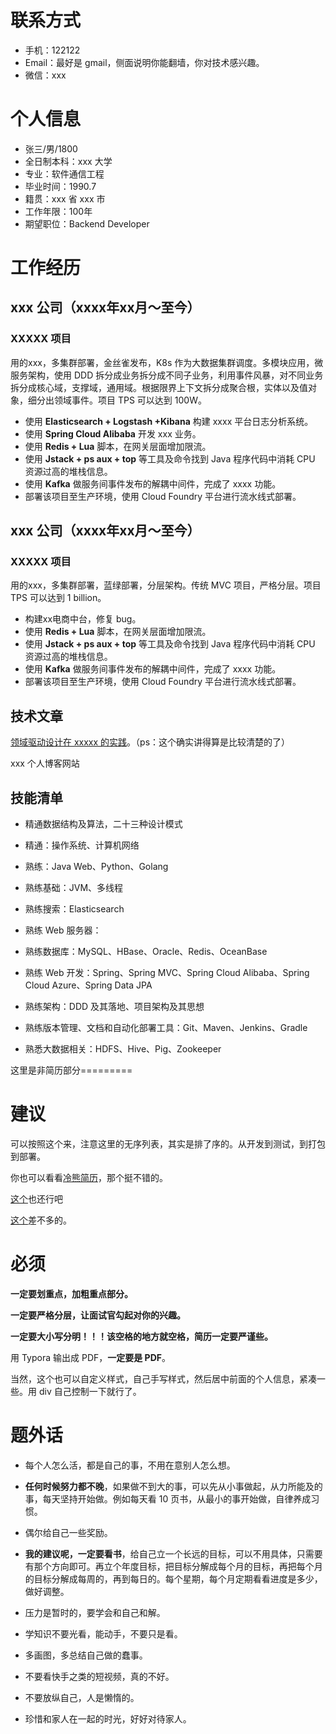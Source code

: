 # 联系方式

- 手机：122122
- Email：最好是 gmail，侧面说明你能翻墙，你对技术感兴趣。
- 微信：xxx

# 个人信息

- 张三/男/1800
- 全日制本科：xxx 大学
- 专业：软件通信工程
- 毕业时间：1990.7
- 籍贯：xxx 省 xxx 市
- 工作年限：100年
- 期望职位：Backend Developer

# 工作经历

## xxx 公司（xxxx年xx月～至今）

### XXXXX 项目

用的xxx，多集群部署，金丝雀发布，K8s 作为大数据集群调度。多模块应用，微服务架构，使用 DDD 拆分成业务拆分成不同子业务，利用事件风暴，对不同业务拆分成核心域，支撑域，通用域。根据限界上下文拆分成聚合根，实体以及值对象，细分出领域事件。项目 TPS 可以达到 100W。

- 使用 **Elasticsearch + Logstash +Kibana** 构建 xxxx 平台日志分析系统。
- 使用 **Spring Cloud Alibaba** 开发 xxx 业务。
- 使用 **Redis + Lua** 脚本，在网关层面增加限流。
- 使用 **Jstack + ps aux + top** 等工具及命令找到 Java 程序代码中消耗 CPU 资源过高的堆栈信息。
- 使用 **Kafka** 做服务间事件发布的解耦中间件，完成了 xxxx 功能。
- 部署该项目至生产环境，使用 Cloud Foundry 平台进行流水线式部署。

## xxx 公司（xxxx年xx月～至今）

### XXXXX 项目

用的xxx，多集群部署，蓝绿部署，分层架构。传统 MVC 项目，严格分层。项目 TPS 可以达到 1 billion。

- 构建xx电商中台，修复 bug。
- 使用 **Redis + Lua** 脚本，在网关层面增加限流。
- 使用 **Jstack + ps aux + top** 等工具及命令找到 Java 程序代码中消耗 CPU 资源过高的堆栈信息。
- 使用 **Kafka** 做服务间事件发布的解耦中间件，完成了 xxxx 功能。
- 部署该项目至生产环境，使用 Cloud Foundry 平台进行流水线式部署。

## 技术文章

[领域驱动设计在 xxxxx 的实践](https://xie.infoq.cn/article/f7a9d800552aab218c0d2c075)。（ps：这个确实讲得算是比较清楚的了）

xxx 个人博客网站

## 技能清单

- 精通数据结构及算法，二十三种设计模式
- 精通：操作系统、计算机网络

- 熟练：Java Web、Python、Golang
- 熟练基础：JVM、多线程

- 熟练搜索：Elasticsearch
- 熟练 Web 服务器：
- 熟练数据库：MySQL、HBase、Oracle、Redis、OceanBase
- 熟练 Web 开发：Spring、Spring MVC、Spring Cloud Alibaba、Spring Cloud Azure、Spring Data JPA
- 熟练架构：DDD 及其落地、项目架构及其思想
- 熟练版本管理、文档和自动化部署工具：Git、Maven、Jenkins、Gradle
- 熟悉大数据相关：HDFS、Hive、Pig、Zookeeper







这里是非简历部分=========

# 建议

可以按照这个来，注意这里的无序列表，其实是排了序的。从开发到测试，到打包到部署。

你也可以看看[冷熊简历](https://cv.ftqq.com/)，那个挺不错的。

[这个](https://www.overleaf.com/latex/templates/tagged/cv/page/1)也还行吧

[这个](https://resumegenius.com/resume-samples/java-developer-resume )差不多的。

# 必须

**一定要划重点，加粗重点部分。**

**一定要严格分层，让面试官勾起对你的兴趣。**

**一定要大小写分明！！！该空格的地方就空格，简历一定要严谨些。**



用 Typora 输出成 PDF，**一定要是 PDF**。

当然，这个也可以自定义样式，自己手写样式，然后居中前面的个人信息，紧凑一些。用 div 自己控制一下就行了。

# 题外话

- 每个人怎么活，都是自己的事，不用在意别人怎么想。

- **任何时候努力都不晚**，如果做不到大的事，可以先从小事做起，从力所能及的事，每天坚持开始做。例如每天看 10 页书，从最小的事开始做，自律养成习惯。

- 偶尔给自己一些奖励。
- **我的建议呢，一定要看书**，给自己立一个长远的目标，可以不用具体，只需要有那个方向即可。再立个年度目标，把目标分解成每个月的目标，再把每个月的目标分解成每周的，再到每日的。每个星期，每个月定期看看进度是多少，做好调整。
- 压力是暂时的，要学会和自己和解。
- 学知识不要光看，能动手，不要只是看。
- 多画图，多总结自己做的蠢事。
- 不要看快手之类的短视频，真的不好。
- 不要放纵自己，人是懒惰的。
- 珍惜和家人在一起的时光，好好对待家人。


